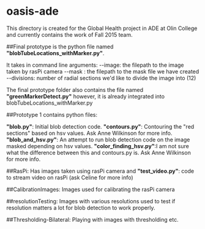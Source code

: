 # oasis-ade

This directory is created for the Global Health project in ADE at Olin College
and currently contains the work of Fall 2015 team.


##Final prototype
is the python file named **"blobTubeLocations_withMarker.py"**.

It takes in command line arguments: 
--image: the filepath to the image taken by rasPi camera
--mask : the filepath to the mask file we have created
--divisions: number of radial sections we'd like to divide the image into (12)

The final prototype folder also contains the file named **"greenMarkerDetect.py"**
however, it is already integrated into blobTubeLocations_withMarker.py

##Prototype 1 
contains python files:

**"blob.py"**: Initial blob detection code.
**"contours.py"**: Contouring the "red sections" based on hsv values. Ask Anne Wilkinson for more info.
**"blob_and_hsv.py"**: An attempt to run blob detection code on the image masked depending on hsv values.
**"color_finding_hsv.py"**:I am not sure what the difference between this and contours.py is. Ask Anne Wilkinson for more info.

##RasPi: 
Has images taken using rasPi camera and 
**"test_video.py"**: code to stream video on rasPi (ask Celine for more info)

##CalibrationImages:
Images used for calibrating the rasPi camera

##resolutionTesting:
Images with various resolutions used to test if resolution matters a lot for blob detection to work properly.

##Thresholding-Bilateral:
Playing with images with thresholding etc.

